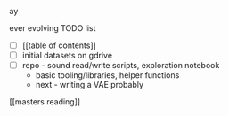 ay

ever evolving TODO list
- [ ] [[table of contents]]
- [ ] initial datasets on gdrive
- [ ] repo - sound read/write scripts, exploration notebook
    - basic tooling/libraries, helper functions
    - next - writing a VAE probably

[[masters reading]]
